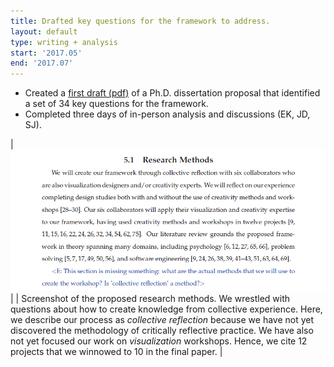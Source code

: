 ```yaml
---
title: Drafted key questions for the framework to address.
layout: default
type: writing + analysis
start: '2017.05'
end: '2017.07'
---
```

 - Created a [first draft (pdf)] of a Ph.D. dissertation proposal that identified a set of 34 key questions for the framework.
 - Completed three days of in-person analysis and discussions (EK, JD, SJ).

 | ![reflection](../assets/documents/2017.06-is-reflection-a-method.png) |
 | Screenshot of the proposed research methods. We wrestled with questions about how to create knowledge from collective experience. Here, we describe our process as _collective reflection_ because we have not yet discovered the methodology of critically reflective practice. We have also not yet focused our work on _visualization_ workshops. Hence, we cite 12 projects that we winnowed to 10 in the final paper. |

[first draft (pdf)]: ../assets/documents/2017.06-dissertation-proposal-for-discussion.pdf
